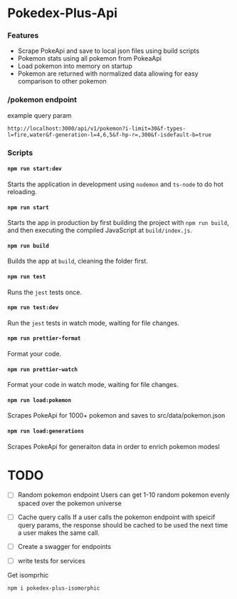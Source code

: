 # Pokedex-Plus-Api

### Features

- Scrape PokeApi and save to local json files using build scripts
- Pokemon stats using all pokemon from PokeaApi
- Load pokemon into memory on startup
- Pokemon are returned with normalized data allowing for easy comparison to other pokemon

### /pokemon endpoint

example query param
```
http://localhost:3000/api/v1/pokemon?i-limit=30&f-types-l=fire,water&f-generation-l=4,6,5&f-hp-r=,300&f-isdefault-b=true
```
### Scripts

#### `npm run start:dev`

Starts the application in development using `nodemon` and `ts-node` to do hot reloading.

#### `npm run start`

Starts the app in production by first building the project with `npm run build`, and then executing the compiled JavaScript at `build/index.js`.

#### `npm run build`

Builds the app at `build`, cleaning the folder first.

#### `npm run test`

Runs the `jest` tests once.

#### `npm run test:dev`

Run the `jest` tests in watch mode, waiting for file changes.

#### `npm run prettier-format`

Format your code.

#### `npm run prettier-watch`

Format your code in watch mode, waiting for file changes.

#### `npm run load:pokemon`

Scrapes PokeApi for 1000+ pokemon and saves to src/data/pokemon.json

#### `npm run load:generations`

Scrapes PokeApi for generaiton data in order to enrich pokemon modesl

# TODO

- [ ] Random pokemon endpoint
      Users can get 1-10 random pokemon evenly spaced over the pokemon universe
- [ ] Cache query calls
      If a user calls the pokemon endpoint with speicif query params, the response should be cached to be used the next time a user makes the same call.
- [ ] Create a swagger for endpoints
- [ ] write tests for services


Get isomprhic
```
npm i pokedex-plus-isomorphic
```
